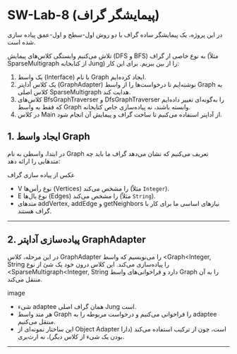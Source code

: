 # SW-Lab-8 (پیمایشگر گراف)

در این پروژه، یک پیمایشگر ساده گراف با دو روش اول-سطح و اول-عمق پیاده سازی شده است.


 تلاش می‌کنیم وابستگی کلاس‌های پیمایش (DFS و BFS) به نوع خاصی از گراف (مثلاً SparseMultigraph از کتابخانه Jung) را از بین ببریم. برای این کار:

1. یک واسط (Interface) با نام Graph ایجاد کرده‌ایم.
2. یک کلاس آداپتر (GraphAdapter) نوشته‌ایم تا درخواست‌ها را از واسط Graph به کلاس اصلی SparseMultigraph هدایت کند.
3. کلاس‌های BfsGraphTraverser و DfsGraphTraverser را به‌گونه‌ای تغییر داده‌ایم که فقط به واسط Graph وابسته باشند، نه پیاده‌سازی خاص کتابخانه.
4. در کلاس Main از آداپتر استفاده می‌کنیم تا ساخت گراف و پیمایش آن انجام شود.

## 1. ایجاد واسط Graph
در ابتدا، واسطی به نام Graph تعریف می‌کنیم که نشان می‌دهد گراف ما باید چه متدهایی را ارائه دهد:

عکس از پیاده سازی گراف


- V نوع رأس‌ها (Vertices) را مشخص می‌کند (مثلاً `Integer`).
- E نوع یال‌ها (Edges) را مشخص می‌کند (مثلاً `String`).
- متدهای addVertex, addEdge و getNeighbors نیازهای اساسی ما برای کار با گراف هستند.

---

## 2. پیاده‌سازی آداپتر GraphAdapter

در این مرحله، کلاس GraphAdapter را می‌نویسیم که واسط <Graph<Integer, String را پیاده‌سازی می‌کند. این کلاس درون خود یک شئ از نوع <SparseMultigraph<Integer, String دارد و فراخوانی‌های واسط Graph را به آن منتقل می‌کند.

image

- شیء adaptee همان گراف اصلی Jung است.  
- هر متد واسط Graph را فراخوانی می‌کنیم و درخواست مربوطه را به adaptee منتقل می‌کنیم.  
- این ساختار نمونه‌ای از Object Adapter است، چون از ترکیب استفاده می‌کند (دارا بودن یک شیء از کلاس دیگر)، نه ارث‌بری.

---
